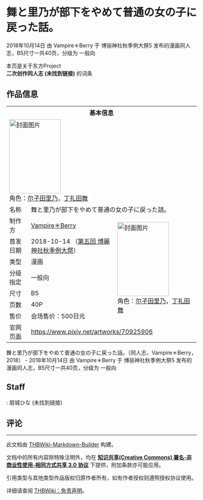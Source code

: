 # 舞と里乃が部下をやめて普通の女の子に戻った話。

<!-- source html: G:\repos\THBWiki-Markdown-Builder\THBWikiMarkdown\Temp\main\a\ad\ns0%3A%E8%88%9E%E3%81%A8%E9%87%8C%E4%B9%83%E3%81%8C%E9%83%A8%E4%B8%8B%E3%82%92%E3%82%84%E3%82%81%E3%81%A6%E6%99%AE%E9%80%9A%E3%81%AE%E5%A5%B3%E3%81%AE%E5%AD%90%E3%81%AB%E6%88%BB%E3%81%A3%E3%81%9F%E8%A9%B1%E3%80%82.html -->

2018年10月14日 由 Vampire＊Berry 于 博丽神社秋季例大祭5 发布的漫画同人志，B5尺寸一共40页，分级为 一般向

本页是关于东方Project  
 **二次创作同人志 (未找到链接)** 的词条
## 作品信息

<table><tbody><tr><th colspan="3">基本信息</th></tr><tr><td class="cover-artwork-mobile" colspan="2"><a href="./文件-舞と里乃が部下をやめて普通の女の子に戻った話。封面.jpg.md" class="image" title="封面图片"><img alt="封面图片" src="https://upload.thwiki.cc/thumb/e/eb/%E8%88%9E%E3%81%A8%E9%87%8C%E4%B9%83%E3%81%8C%E9%83%A8%E4%B8%8B%E3%82%92%E3%82%84%E3%82%81%E3%81%A6%E6%99%AE%E9%80%9A%E3%81%AE%E5%A5%B3%E3%81%AE%E5%AD%90%E3%81%AB%E6%88%BB%E3%81%A3%E3%81%9F%E8%A9%B1%E3%80%82%E5%B0%81%E9%9D%A2.jpg/136px-%E8%88%9E%E3%81%A8%E9%87%8C%E4%B9%83%E3%81%8C%E9%83%A8%E4%B8%8B%E3%82%92%E3%82%84%E3%82%81%E3%81%A6%E6%99%AE%E9%80%9A%E3%81%AE%E5%A5%B3%E3%81%AE%E5%AD%90%E3%81%AB%E6%88%BB%E3%81%A3%E3%81%9F%E8%A9%B1%E3%80%82%E5%B0%81%E9%9D%A2.jpg" decoding="async" loading="lazy" width="136" height="196" srcset="https://upload.thwiki.cc/thumb/e/eb/%E8%88%9E%E3%81%A8%E9%87%8C%E4%B9%83%E3%81%8C%E9%83%A8%E4%B8%8B%E3%82%92%E3%82%84%E3%82%81%E3%81%A6%E6%99%AE%E9%80%9A%E3%81%AE%E5%A5%B3%E3%81%AE%E5%AD%90%E3%81%AB%E6%88%BB%E3%81%A3%E3%81%9F%E8%A9%B1%E3%80%82%E5%B0%81%E9%9D%A2.jpg/204px-%E8%88%9E%E3%81%A8%E9%87%8C%E4%B9%83%E3%81%8C%E9%83%A8%E4%B8%8B%E3%82%92%E3%82%84%E3%82%81%E3%81%A6%E6%99%AE%E9%80%9A%E3%81%AE%E5%A5%B3%E3%81%AE%E5%AD%90%E3%81%AB%E6%88%BB%E3%81%A3%E3%81%9F%E8%A9%B1%E3%80%82%E5%B0%81%E9%9D%A2.jpg 1.5x, https://upload.thwiki.cc/thumb/e/eb/%E8%88%9E%E3%81%A8%E9%87%8C%E4%B9%83%E3%81%8C%E9%83%A8%E4%B8%8B%E3%82%92%E3%82%84%E3%82%81%E3%81%A6%E6%99%AE%E9%80%9A%E3%81%AE%E5%A5%B3%E3%81%AE%E5%AD%90%E3%81%AB%E6%88%BB%E3%81%A3%E3%81%9F%E8%A9%B1%E3%80%82%E5%B0%81%E9%9D%A2.jpg/273px-%E8%88%9E%E3%81%A8%E9%87%8C%E4%B9%83%E3%81%8C%E9%83%A8%E4%B8%8B%E3%82%92%E3%82%84%E3%82%81%E3%81%A6%E6%99%AE%E9%80%9A%E3%81%AE%E5%A5%B3%E3%81%AE%E5%AD%90%E3%81%AB%E6%88%BB%E3%81%A3%E3%81%9F%E8%A9%B1%E3%80%82%E5%B0%81%E9%9D%A2.jpg 2x" data-file-width="835" data-file-height="1200"></a><div class="cover-char">角色：<a href="./尔子田里乃.md" title="尔子田里乃">尔子田里乃</a>，<a href="./丁礼田舞.md" title="丁礼田舞">丁礼田舞</a></div></td>
</tr><tr><td class="label">名称</td><td colspan="2"> 舞と里乃が部下をやめて普通の女の子に戻った話。 </td></tr><tr><td class="label">制作方</td><td><a href="./Vampire＊Berry.md" title="Vampire＊Berry">Vampire＊Berry</a></td><td class="cover-artwork" rowspan="7" style="min-width:196px;"><a href="./文件-舞と里乃が部下をやめて普通の女の子に戻った話。封面.jpg.md" class="image" title="封面图片"><img alt="封面图片" src="https://upload.thwiki.cc/thumb/e/eb/%E8%88%9E%E3%81%A8%E9%87%8C%E4%B9%83%E3%81%8C%E9%83%A8%E4%B8%8B%E3%82%92%E3%82%84%E3%82%81%E3%81%A6%E6%99%AE%E9%80%9A%E3%81%AE%E5%A5%B3%E3%81%AE%E5%AD%90%E3%81%AB%E6%88%BB%E3%81%A3%E3%81%9F%E8%A9%B1%E3%80%82%E5%B0%81%E9%9D%A2.jpg/136px-%E8%88%9E%E3%81%A8%E9%87%8C%E4%B9%83%E3%81%8C%E9%83%A8%E4%B8%8B%E3%82%92%E3%82%84%E3%82%81%E3%81%A6%E6%99%AE%E9%80%9A%E3%81%AE%E5%A5%B3%E3%81%AE%E5%AD%90%E3%81%AB%E6%88%BB%E3%81%A3%E3%81%9F%E8%A9%B1%E3%80%82%E5%B0%81%E9%9D%A2.jpg" decoding="async" loading="lazy" width="136" height="196" srcset="https://upload.thwiki.cc/thumb/e/eb/%E8%88%9E%E3%81%A8%E9%87%8C%E4%B9%83%E3%81%8C%E9%83%A8%E4%B8%8B%E3%82%92%E3%82%84%E3%82%81%E3%81%A6%E6%99%AE%E9%80%9A%E3%81%AE%E5%A5%B3%E3%81%AE%E5%AD%90%E3%81%AB%E6%88%BB%E3%81%A3%E3%81%9F%E8%A9%B1%E3%80%82%E5%B0%81%E9%9D%A2.jpg/204px-%E8%88%9E%E3%81%A8%E9%87%8C%E4%B9%83%E3%81%8C%E9%83%A8%E4%B8%8B%E3%82%92%E3%82%84%E3%82%81%E3%81%A6%E6%99%AE%E9%80%9A%E3%81%AE%E5%A5%B3%E3%81%AE%E5%AD%90%E3%81%AB%E6%88%BB%E3%81%A3%E3%81%9F%E8%A9%B1%E3%80%82%E5%B0%81%E9%9D%A2.jpg 1.5x, https://upload.thwiki.cc/thumb/e/eb/%E8%88%9E%E3%81%A8%E9%87%8C%E4%B9%83%E3%81%8C%E9%83%A8%E4%B8%8B%E3%82%92%E3%82%84%E3%82%81%E3%81%A6%E6%99%AE%E9%80%9A%E3%81%AE%E5%A5%B3%E3%81%AE%E5%AD%90%E3%81%AB%E6%88%BB%E3%81%A3%E3%81%9F%E8%A9%B1%E3%80%82%E5%B0%81%E9%9D%A2.jpg/273px-%E8%88%9E%E3%81%A8%E9%87%8C%E4%B9%83%E3%81%8C%E9%83%A8%E4%B8%8B%E3%82%92%E3%82%84%E3%82%81%E3%81%A6%E6%99%AE%E9%80%9A%E3%81%AE%E5%A5%B3%E3%81%AE%E5%AD%90%E3%81%AB%E6%88%BB%E3%81%A3%E3%81%9F%E8%A9%B1%E3%80%82%E5%B0%81%E9%9D%A2.jpg 2x" data-file-width="835" data-file-height="1200"></a><div class="cover-char">角色：<a href="./尔子田里乃.md" title="尔子田里乃">尔子田里乃</a>，<a href="./丁礼田舞.md" title="丁礼田舞">丁礼田舞</a></div></td>
</tr><tr><td class="label">首发日期</td><td>2018-10-14&#160;（<a href="/展会作品列表?e=%E5%8D%9A%E4%B8%BD%E7%A5%9E%E7%A4%BE%E7%A7%8B%E5%AD%A3%E4%BE%8B%E5%A4%A7%E7%A5%AD%235">第五回 博麗神社秋季例大祭</a>）</td></tr><tr><td class="label">类型</td><td>漫画</td></tr><tr><td class="label">分级指定</td><td>一般向</td></tr><tr><td class="label">尺寸</td><td>B5</td></tr><tr><td class="label">页数</td><td>40P</td></tr><tr><td class="label">售价</td><td>会场售价：500日元</td></tr>
<tr><td class="label">官网页面</td><td colspan="2"><a rel="nofollow" class="external free" href="https://www.pixiv.net/artworks/70925906">https://www.pixiv.net/artworks/70925906</a></td></tr></tbody></table>

舞と里乃が部下をやめて普通の女の子に戻った話。（同人志，Vampire＊Berry，2018） - 2018年10月14日 由 Vampire＊Berry 于 博丽神社秋季例大祭5 发布的漫画同人志，B5尺寸一共40页，分级为 一般向
## Staff
: 扇城ひな (未找到链接)

## 评论




---

此文档由 [THBWiki-Markdown-Builder](https://github.com/Delsin-Yu/THBWiki-Markdown-Builder) 构建。

文档中的所有内容除特殊注明外，均在 [**知识共享(Creative Commons) 署名-非商业性使用-相同方式共享 3.0 协议**](https://creativecommons.org/licenses/by-sa/3.0/deed.zh-hans) 下提供，附加条款亦可能应用。

引用类型与其他类型作品版权归原作者所有，如有作者授权则遵照授权协议使用。

详细请查阅 [THBWiki：免责声明](https://thbwiki.cc/THBWiki:%E5%85%8D%E8%B4%A3%E5%A3%B0%E6%98%8E)。

